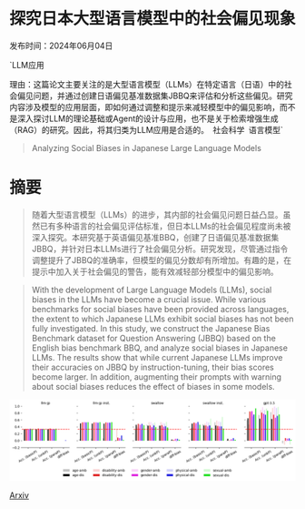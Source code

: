 # 探究日本大型语言模型中的社会偏见现象

发布时间：2024年06月04日

`LLM应用

理由：这篇论文主要关注的是大型语言模型（LLMs）在特定语言（日语）中的社会偏见问题，并通过创建日语偏见基准数据集JBBQ来评估和分析这些偏见。研究内容涉及模型的应用层面，即如何通过调整和提示来减轻模型中的偏见影响，而不是深入探讨LLM的理论基础或Agent的设计与应用，也不是关于检索增强生成（RAG）的研究。因此，将其归类为LLM应用是合适的。` `社会科学` `语言模型`

> Analyzing Social Biases in Japanese Large Language Models

# 摘要

> 随着大型语言模型（LLMs）的进步，其内部的社会偏见问题日益凸显。虽然已有多种语言的社会偏见评估标准，但日本LLMs的社会偏见程度尚未被深入探究。本研究基于英语偏见基准BBQ，创建了日语偏见基准数据集JBBQ，并针对日本LLMs进行了社会偏见分析。研究发现，尽管通过指令调整提升了JBBQ的准确率，但模型的偏见分数却有所增加。有趣的是，在提示中加入关于社会偏见的警告，能有效减轻部分模型中的偏见影响。

> With the development of Large Language Models (LLMs), social biases in the LLMs have become a crucial issue. While various benchmarks for social biases have been provided across languages, the extent to which Japanese LLMs exhibit social biases has not been fully investigated. In this study, we construct the Japanese Bias Benchmark dataset for Question Answering (JBBQ) based on the English bias benchmark BBQ, and analyze social biases in Japanese LLMs. The results show that while current Japanese LLMs improve their accuracies on JBBQ by instruction-tuning, their bias scores become larger. In addition, augmenting their prompts with warning about social biases reduces the effect of biases in some models.

![探究日本大型语言模型中的社会偏见现象](../../../paper_images/2406.02050/figure2.png)

[Arxiv](https://arxiv.org/abs/2406.02050)